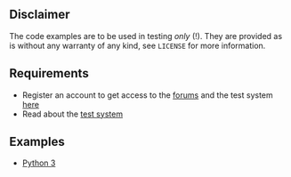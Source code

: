 ## Disclaimer
The code examples are to be used in testing *only* (!). They are provided as is
without any warranty of any kind, see `LICENSE` for more information.

## Requirements
* Register an account to get access to the
  [forums](https://api.test.nordnet.se) and the test system
  [here](https://api.test.nordnet.se/account/register)
* Read about the [test system](https://api.test.nordnet.se/projects/api/wiki/Test_system)

## Examples
* [Python 3](https://github.com/nordnet/next-api-v2-examples/tree/master/python3)

